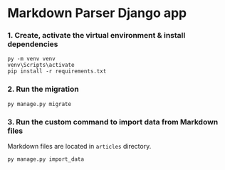 # Markdown Parser Django app

### 1. Create, activate the virtual environment & install dependencies
```
py -m venv venv
venv\Scripts\activate
pip install -r requirements.txt
```

### 2. Run the migration
```
py manage.py migrate
```

### 3. Run the custom command to import data from Markdown files
Markdown files are located in `articles` directory.
```
py manage.py import_data
```